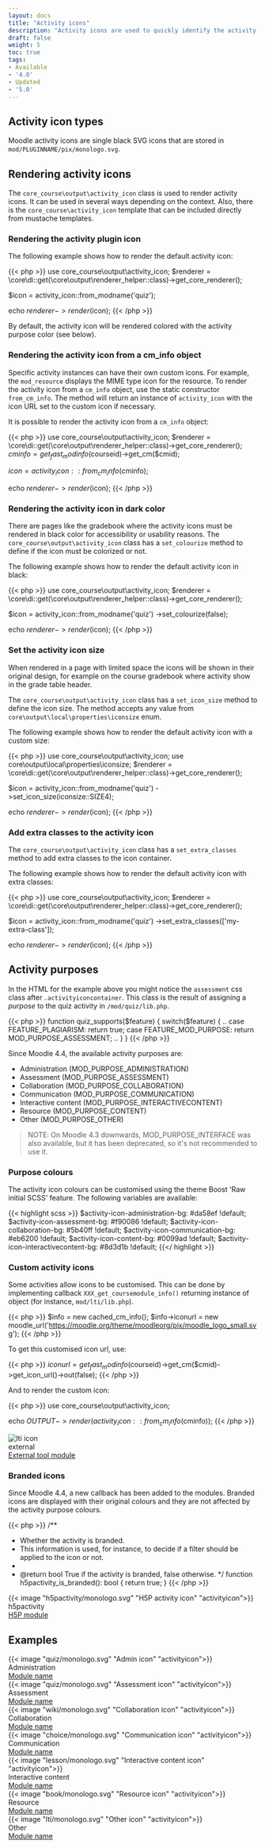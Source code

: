 ```yaml
---
layout: docs
title: "Activity icons"
description: "Activity icons are used to quickly identify the activity types"
draft: false
weight: 5
toc: true
tags:
- Available
- '4.0'
- Updated
- '5.0'
---
```


## Activity icon types

Moodle activity icons are single black SVG icons that are stored in `mod/PLUGINNAME/pix/monologo.svg`.

## Rendering activity icons

The `core_course\output\activity_icon` class is used to render activity icons. It can be used in several ways depending on the context. Also, there is the `core_course\activity_icon` template that can be included directly from mustache templates.

### Rendering the activity plugin icon

The following example shows how to render the default activity icon:

{{< php >}}
use core_course\output\activity_icon;
$renderer = \core\di::get(\core\output\renderer_helper::class)->get_core_renderer();

$icon = activity_icon::from_modname('quiz');

echo $renderer->render($icon);
{{< /php >}}

By default, the activity icon will be rendered colored with the activity purpose color (see below).

### Rendering the activity icon from a cm_info object

Specific activity instances can have their own custom icons. For example, the `mod_resource` displays the MIME type icon for the resource. To render the activity icon from a `cm_info` object, use the static constructor `from_cm_info`. The method will return an instance of `activity_icon` with the icon URL set to the custom icon if necessary.

It is possible to render the activity icon from a `cm_info` object:

{{< php >}}
use core_course\output\activity_icon;
$renderer = \core\di::get(\core\output\renderer_helper::class)->get_core_renderer();
$cminfo = get_fast_modinfo($courseid)->get_cm($cmid);

$icon = activity_icon::from_cm_info($cminfo);

echo $renderer->render($icon);
{{< /php >}}

### Rendering the activity icon in dark color

There are pages like the gradebook where the activity icons must be rendered in black color for accessibility or usability reasons. The `core_course\output\activity_icon` class has a `set_colourize` method to define if the icon must be colorized or not.

The following example shows how to render the default activity icon in black:

{{< php >}}
use core_course\output\activity_icon;
$renderer = \core\di::get(\core\output\renderer_helper::class)->get_core_renderer();

$icon = activity_icon::from_modname('quiz')
    ->set_colourize(false);

echo $renderer->render($icon);
{{< /php >}}

### Set the activity icon size

When rendered in a page with limited space the icons will be shown in their original design, for example on the course gradebook where activity show in the grade table header.

The `core_course\output\activity_icon` class has a `set_icon_size` method to define the icon size. The method accepts any value from `core\output\local\properties\iconsize` enum.

The following example shows how to render the default activity icon with a custom size:

{{< php >}}
use core_course\output\activity_icon;
use core\output\local\properties\iconsize;
$renderer = \core\di::get(\core\output\renderer_helper::class)->get_core_renderer();

$icon = activity_icon::from_modname('quiz')
    ->set_icon_size(iconsize::SIZE4);

echo $renderer->render($icon);
{{< /php >}}

### Add extra classes to the activity icon

The `core_course\output\activity_icon` class has a `set_extra_classes` method to add extra classes to the icon container.

The following example shows how to render the default activity icon with extra classes:

{{< php >}}
use core_course\output\activity_icon;
$renderer = \core\di::get(\core\output\renderer_helper::class)->get_core_renderer();

$icon = activity_icon::from_modname('quiz')
    ->set_extra_classes(['my-extra-class']);

echo $renderer->render($icon);
{{< /php >}}

## Activity purposes

In the HTML for the example above you might notice the ```assessment``` css class after ```.activityiconcontainer```. This class is the result of assigning a *purpose* to the quiz activity in ```/mod/quiz/lib.php```.

{{< php >}}
function quiz_supports($feature) {
    switch($feature) {
        ..
        case FEATURE_PLAGIARISM: return true;
        case FEATURE_MOD_PURPOSE: return MOD_PURPOSE_ASSESSMENT;
        ..
    }
}
{{< /php >}}

Since Moodle 4.4, the available activity purposes are:

* Administration (MOD_PURPOSE_ADMINISTRATION)
* Assessment (MOD_PURPOSE_ASSESSMENT)
* Collaboration (MOD_PURPOSE_COLLABORATION)
* Communication (MOD_PURPOSE_COMMUNICATION)
* Interactive content (MOD_PURPOSE_INTERACTIVECONTENT)
* Resource (MOD_PURPOSE_CONTENT)
* Other (MOD_PURPOSE_OTHER)

> NOTE: On Moodle 4.3 downwards, MOD_PURPOSE_INTERFACE was also available, but it has been deprecated, so it's not recommended to use it.

### Purpose colours

The activity icon colours can be customised using the theme Boost 'Raw initial SCSS' feature. The following variables are available:

{{< highlight scss >}}
$activity-icon-administration-bg:     #da58ef !default;
$activity-icon-assessment-bg:         #f90086 !default;
$activity-icon-collaboration-bg:      #5b40ff !default;
$activity-icon-communication-bg:      #eb6200 !default;
$activity-icon-content-bg:            #0099ad !default;
$activity-icon-interactivecontent-bg: #8d3d1b !default;
{{</ highlight >}}

### Custom activity icons

Some activities allow icons to be customised. This can be done by implementing callback `XXX_get_coursemodule_info()` returning instance of object (for instance, `mod/lti/lib.php`).

{{< php >}}
$info = new cached_cm_info();
$info->iconurl = new moodle_url('https://moodle.org/theme/moodleorg/pix/moodle_logo_small.svg');
{{< /php >}}

To get this customised icon url, use:

{{< php >}}
$iconurl = get_fast_modinfo($courseid)->get_cm($cmid)->get_icon_url()->out(false);
{{< /php >}}

And to render the custom icon:

{{< php >}}
use core_course\output\activity_icon;

echo $OUTPUT->render(activity_icon::from_cm_info($cminfo));
{{< /php >}}

<div class="d-flex mb-3">
    <div class="flex-shrink-0 activityiconcontainer lti me-3">
        <img alt="lti icon" title="lti icon" src="https://moodle.org/theme/moodleorg/pix/moodle_logo_small.svg" class="activityicon ">    </div>
    <div class="flex-grow-1 align-self-center">
        <div class="text-uppercase small">external</div>
        <div class="activityname"><a href="#">External tool module</a></div>
    </div>
</div>

### Branded icons

Since Moodle 4.4, a new callback has been added to the modules. Branded icons are displayed with their original colours and they are not affected by the activity purpose colours.

{{< php >}}
/**
 * Whether the activity is branded.
 * This information is used, for instance, to decide if a filter should be applied to the icon or not.
 *
 * @return bool True if the activity is branded, false otherwise.
 */
function h5pactivity_is_branded(): bool {
    return true;
}
{{< /php >}}

<div class="d-flex mb-3">
    <div class="flex-shrink-0 activityiconcontainer me-3">
        {{< image "h5pactivity/monologo.svg" "H5P activity icon" "activityicon">}}    </div>
    <div class="flex-grow-1 align-self-center">
        <div class="text-uppercase small">h5pactivity</div>
        <div class="activityname"><a href="#">H5P module</a></div>
    </div>
</div>

## Examples

<div class="d-flex mb-3">
    <div class="flex-shrink-0 activityiconcontainer administration me-3">
        {{< image "quiz/monologo.svg" "Admin icon" "activityicon">}}    </div>
    <div class="flex-grow-1 align-self-center">
        <div class="text-uppercase small">Administration</div>
        <div class="activityname"><a href="#">Module name</a></div>
    </div>
</div>

<div class="d-flex mb-3">
    <div class="flex-shrink-0 activityiconcontainer assessment me-3">
        {{< image "quiz/monologo.svg" "Assessment icon" "activityicon">}}    </div>
    <div class="flex-grow-1 align-self-center">
        <div class="text-uppercase small">Assessment</div>
        <div class="activityname"><a href="#">Module name</a></div>
    </div>
</div>

<div class="d-flex mb-3">
    <div class="flex-shrink-0 activityiconcontainer collaboration me-3">
        {{< image "wiki/monologo.svg" "Collaboration icon" "activityicon">}}    </div>
    <div class="flex-grow-1 align-self-center">
        <div class="text-uppercase small">Collaboration</div>
        <div class="activityname"><a href="#">Module name</a></div>
    </div>
</div>

<div class="d-flex mb-3">
    <div class="flex-shrink-0 activityiconcontainer communication me-3">
        {{< image "choice/monologo.svg" "Communication icon" "activityicon">}}    </div>
    <div class="flex-grow-1 align-self-center">
        <div class="text-uppercase small">Communication</div>
        <div class="activityname"><a href="#">Module name</a></div>
    </div>
</div>

<div class="d-flex mb-3">
    <div class="flex-shrink-0 activityiconcontainer interactivecontent me-3">
        {{< image "lesson/monologo.svg" "Interactive content icon" "activityicon">}}    </div>
    <div class="flex-grow-1 align-self-center">
        <div class="text-uppercase small">Interactive content</div>
        <div class="activityname"><a href="#">Module name</a></div>
    </div>
</div>

<div class="d-flex mb-3">
    <div class="flex-shrink-0 activityiconcontainer content me-3">
        {{< image "book/monologo.svg" "Resource icon" "activityicon">}}    </div>
    <div class="flex-grow-1 align-self-center">
        <div class="text-uppercase small">Resource</div>
        <div class="activityname"><a href="#">Module name</a></div>
    </div>
</div>

<div class="d-flex mb-3">
    <div class="flex-shrink-0 activityiconcontainer me-3">
        {{< image "lti/monologo.svg" "Other icon" "activityicon">}}    </div>
    <div class="flex-grow-1 align-self-center">
        <div class="text-uppercase small">Other</div>
        <div class="activityname"><a href="#">Module name</a></div>
    </div>
</div>
